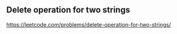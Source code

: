 ## Delete operation for two strings
https://leetcode.com/problems/delete-operation-for-two-strings/
